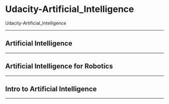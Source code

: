 # Udacity-Artificial_Intelligence
Udacity-Artificial_Intelligence




-------


## Artificial Intelligence



-------

## Artificial Intelligence for Robotics


-------

## Intro to Artificial Intelligence

-------



